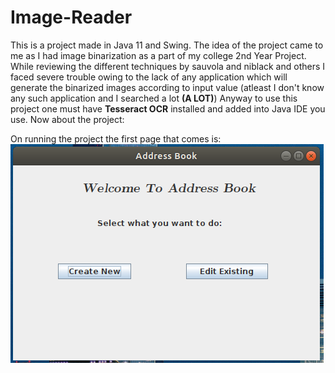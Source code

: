 # Image-Reader
This is a project made in Java 11 and Swing. 
The idea of the project came to me as I had image binarization as a part of my college 2nd Year Project. While reviewing the 
different techniques by sauvola and niblack and others I faced severe trouble owing to the lack of any application which will 
generate the binarized images according to input value (atleast I don't know any such application and I searched a lot 
<bold><strong>(A LOT)</strong></bold>)
Anyway to use this project one must have <strong>Tesseract OCR</strong> installed and added into Java IDE you use.
Now about the project:

On running the project the first page that comes is:
![Screenshot](https://github.com/insane2899/Address-Book-Applet/blob/master/images/start1.png?raw=true "Start Image")

